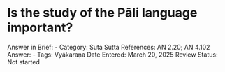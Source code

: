 # Is the study of the Pāli language important?

Answer in Brief: -
 Category: Suta
Sutta References: AN 2.20; AN 4.102
Answer: -
Tags: Vyākaraṇa
Date Entered: March 20, 2025
Review Status: Not started